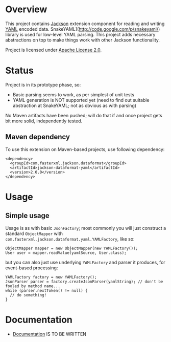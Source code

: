 # Overview

This project contains [Jackson](http://http://wiki.fasterxml.com/JacksonHome) extension component for reading and writing [YAML](http://en.wikipedia.org/wiki/YAML) encoded data.
SnakeYAML](http://code.google.com/p/snakeyaml/) library is used for low-level YAML parsing.
This project adds necessary abstractions on top to make things work with other Jackson functionality.

Project is licensed under [Apache License 2.0](http://www.apache.org/licenses/LICENSE-2.0.txt).

# Status

Project is in its prototype phase, so:

* Basic parsing seems to work, as per simplest of unit tests
* YAML generation is NOT supported yet (need to find out suitable abstraction at SnakeYAML; not as obvious as with parsing)

No Maven artifacts have been pushed; will do that if and once project gets bit more solid, independently tested.

## Maven dependency

To use this extension on Maven-based projects, use following dependency:

    <dependency>
      <groupId>com.fasterxml.jackson.dataformat</groupId>
      <artifactId>jackson-dataformat-yaml</artifactId>
      <version>2.0.0</version>
    </dependency>

# Usage

## Simple usage

Usage is as with basic `JsonFactory`; most commonly you will just construct a standard `ObjectMapper` with `com.fasterxml.jackson.dataformat.yaml.YAMLFactory`, like so:

    ObjectMapper mapper = new ObjectMapper(new YAMLFactory());
    User user = mapper.readValue(yamlSource, User.class);

but you can also just use underlying `YAMLFactory` and parser it produces, for event-based processing:

    YAMLFactory factory = new YAMLFactory();
    JsonParser parser = factory.createJsonParser(yamlString); // don't be fooled by method name...
    while (parser.nextToken() != null) {
      // do something!
    }

# Documentation

* [Documentation](jackson-dataformat-csv/wiki/Documentation) IS TO BE WRITTEN
